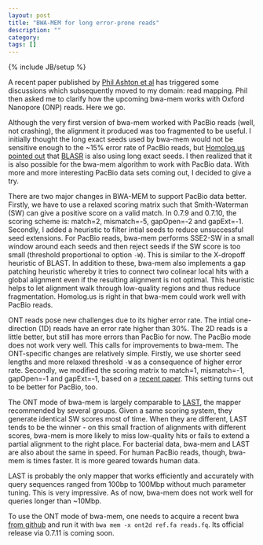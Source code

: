 ```yaml
---
layout: post
title: "BWA-MEM for long error-prone reads"
description: ""
category: 
tags: []
---
```

{% include JB/setup %}

A recent paper published by [Phil Ashton et al][1] has triggered some
discussions which subsequently moved to my domain: read mapping. Phil then
asked me to clarify how the upcoming bwa-mem works with Oxford Nanopore (ONP)
reads. Here we go.

Although the very first version of bwa-mem worked with PacBio reads (well, not
crashing), the alignment it produced was too fragmented to be useful. I
initially thought the long exact seeds used by bwa-mem would not be sensitive
enough to the ~15% error rate of PacBio reads, but [Homolog.us][homolog]
[pointed out][2] that [BLASR][blasr] is also using long exact seeds.
I then realized that it is also possible for the bwa-mem algorithm to work with
PacBio data. With more and more interesting PacBio data sets coming out, I
decided to give a try.

There are two major changes in BWA-MEM to support PacBio data better. Firstly,
we have to use a relaxed scoring matrix such that Smith-Waterman (SW) can give
a positive score on a valid match. In 0.7.9 and 0.7.10, the scoring scheme is:
match=2, mismatch=-5, gapOpen=-2 and gapExt=-1. Secondly, I added a heuristic
to filter intial seeds to reduce unsuccessful seed extensions. For PacBio
reads, bwa-mem performs SSE2-SW in a small window around each seeds and then
reject seeds if the SW score is too small (threshold proportional to option
`-W`). This is similar to the X-dropoff heuristic of BLAST. In addition to
these, bwa-mem also implements a gap patching heuristic whereby it tries to
connect two colinear local hits with a global alignment even if the resulting
alignment is not optimal. This heuristic helps to let alignment walk through
low-quality regions and thus reduce fragmentation. Homolog.us is right in that
bwa-mem could work well with PacBio reads.

ONT reads pose new challenges due to its higher error rate. The intial
one-direction (1D) reads have an error rate higher than 30%. The 2D reads is a
little better, but still has more errors than PacBio for now. The PacBio mode
does not work very well. This calls for improvements to bwa-mem. The
ONT-specific changes are relatively simple. Firstly, we use shorter seed
lengths and more relaxed threshold `-W` as a consequence of higher error rate.
Secondly, we modified the scoring matrix to match=1, mismatch=-1, gapOpen=-1
and gapExt=-1, based on a [recent paper][sc]. This setting turns out to be
better for PacBio, too.

The ONT mode of bwa-mem is largely comparable to [LAST][last], the mapper
recommended by several groups. Given a same scoring system, they generate
identical SW scores most of time. When they are different, LAST tends to be the
winner - on this small fraction of alignments with different scores, bwa-mem is
more likely to miss low-quality hits or fails to extend a partial alignment to
the right place. For bacterial data, bwa-mem and LAST are also about the same
in speed. For human PacBio reads, though, bwa-mem is times faster. It is more
geared towards human data.

LAST is probably the only mapper that works efficiently and accurately with
query sequences ranged from 100bp to 100Mbp without much parameter tuning. This
is very impressive. As of now, bwa-mem does not work well for queries longer
than ~10Mbp.

To use the ONT mode of bwa-mem, one needs to acquire a recent bwa [from
github][bwa] and run it with `bwa mem -x ont2d ref.fa reads.fq`. Its official
release via 0.7.11 is coming soon.


[1]: http://www.nature.com/nbt/journal/vaop/ncurrent/full/nbt.3103.html
[2]: http://www.homolog.us/blogs/blog/2013/10/28/bwa-mem-good-blasr-aligning-pacbio-reads-part-2/
[homolog]: http://www.homolog.us/blogs/
[blasr]: https://github.com/PacificBiosciences/blasr
[last]: http://last.cbrc.jp
[sc]: http://www.ncbi.nlm.nih.gov/pmc/articles/PMC4226419/
[bwa]: https://github.com/lh3/bwa
